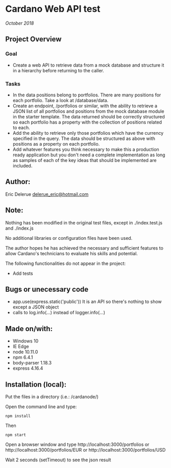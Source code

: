 
# Cardano Web API test

*October 2018*

## Project Overview

### Goal

* Create a web API to retrieve data from a mock database and structure it in a hierarchy before returning to the caller.

### Tasks

* In the data positions belong to portfolios. There are many positions for each portfolio. Take a look at /database/data.
* Create an endpoint, /portfolios or similar, with the ability to retrieve a JSON list of all portfolios and positions from the mock database module in the starter template. The data returned should be correctly structured so each portfolio has a property with the collection of positions related to each.
* Add the ability to retrieve only those portfolios which have the currency specified in the query. The data should be structured as above with positions as a property on each portfolio.
* Add whatever features you think necessary to make this a production ready application but you don't need a complete implementation as long as samples of each of the key ideas that should be implemented are included.

## Author: 

Eric Delerue
delerue_eric@hotmail.com

## Note: 

Nothing has been modified in the original test files, except in ./index.test.js and ./index.js 

No additional libraries or configuration files have been used.

The author hopes he has achieved the necessary and sufficient features to allow Cardano's technicians to evaluate his skills and potential.

The following functionalities do not appear in the project:

- Add tests

## Bugs or unecessary code

* app.use(express.static('public')) It is an API so there's nothing to show except a JSON object
* calls to log.info(...) instead of logger.info(...)

## Made on/with:

  - Windows 10
  - IE Edge
  - node 10.11.0
  - npm 6.4.1
  - body-parser 1.18.3
  - express 4.16.4

## Installation (local):

Put the files in a directory (i.e.: /cardanode/)

Open the command line and type: 

	npm install

Then

	npm start 

Open a browser window and type http://localhost:3000/portfolios or http://localhost:3000/portfolios/EUR or http://localhost:3000/portfolios/USD

Wait 2 seconds (setTimeout) to see the json result
